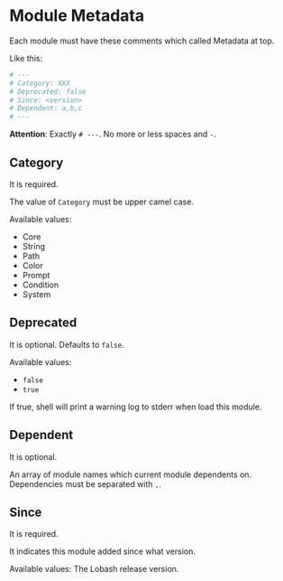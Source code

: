 # Module Metadata

Each module must have these comments which called Metadata at top.

Like this:

```sh
# ---
# Category: XXX
# Deprecated: false
# Since: <version>
# Dependent: a,b,c
# ---
```

**Attention**: Exactly `# ---`. No more or less spaces and `-`.

## Category

It is required.

The value of `Category` must be upper camel case.

Available values:

- Core
- String
- Path
- Color
- Prompt
- Condition
- System

## Deprecated

It is optional. Defaults to `false`.

Available values:

- `false`
- `true`

If true, shell will print a warning log to stderr when load this module.

## Dependent

It is optional.

An array of module names which current module dependents on.
Dependencies must be separated with `,`.

## Since

It is required.

It indicates this module added since what version.

Available values: The Lobash release version.
